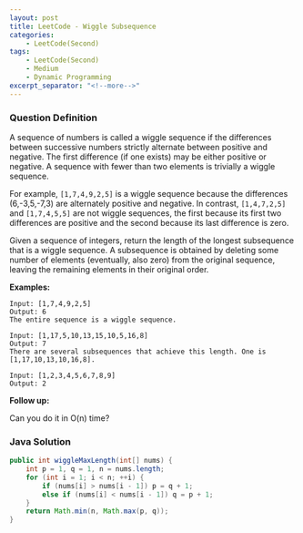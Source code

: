 ```yaml
---
layout: post
title: LeetCode - Wiggle Subsequence
categories:
    - LeetCode(Second)
tags:
    - LeetCode(Second)
    - Medium
    - Dynamic Programming
excerpt_separator: "<!--more-->"
---
```


### Question Definition
A sequence of numbers is called a wiggle sequence if the differences between successive numbers strictly alternate between positive and negative. The first difference (if one exists) may be either positive or negative. A sequence with fewer than two elements is trivially a wiggle sequence.

For example, `[1,7,4,9,2,5]` is a wiggle sequence because the differences (6,-3,5,-7,3) are alternately positive and negative. In contrast, `[1,4,7,2,5]` and `[1,7,4,5,5]` are not wiggle sequences, the first because its first two differences are positive and the second because its last difference is zero.

Given a sequence of integers, return the length of the longest subsequence that is a wiggle sequence. A subsequence is obtained by deleting some number of elements (eventually, also zero) from the original sequence, leaving the remaining elements in their original order.
<!--more-->
**Examples:**
```
Input: [1,7,4,9,2,5]
Output: 6
The entire sequence is a wiggle sequence.

Input: [1,17,5,10,13,15,10,5,16,8]
Output: 7
There are several subsequences that achieve this length. One is [1,17,10,13,10,16,8].

Input: [1,2,3,4,5,6,7,8,9]
Output: 2
```
**Follow up:**

Can you do it in O(n) time?
### Java Solution
```java
public int wiggleMaxLength(int[] nums) {
    int p = 1, q = 1, n = nums.length;
    for (int i = 1; i < n; ++i) {
        if (nums[i] > nums[i - 1]) p = q + 1;
        else if (nums[i] < nums[i - 1]) q = p + 1;
    }
    return Math.min(n, Math.max(p, q));
}
```